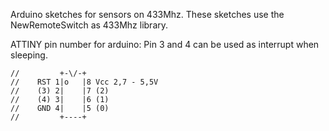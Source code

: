 Arduino sketches for sensors on 433Mhz. These sketches use the NewRemoteSwitch as 433Mhz library.

ATTINY pin number for arduino:
Pin 3 and 4 can be used as interrupt when sleeping.
```
//  	   +-\/-+
//    RST 1|o   |8 Vcc 2,7 - 5,5V
//    (3) 2|    |7 (2)
//    (4) 3|    |6 (1)
//    GND 4|    |5 (0)
//         +----+
```
